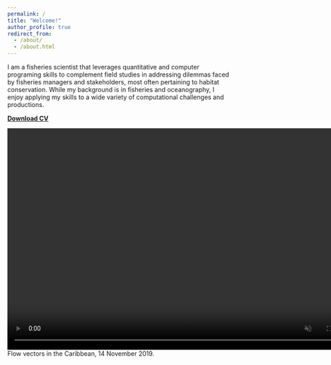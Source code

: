 ```yaml
---
permalink: /
title: "Welcome!"
author_profile: true
redirect_from: 
  - /about/
  - /about.html
---
```


I am a fisheries scientist that leverages quantitative and computer programing skills to complement field studies in addressing dilemmas faced by fisheries managers and stakeholders, most often pertaining to habitat conservation. While my background is in fisheries and oceanography, I enjoy applying my skills to a wide variety of computational challenges and productions.

[<b>Download CV</b>](http://smlombardo.github.io/files/LombardoCV.pdf)

<video controls="" width="800" height="500" muted="" loop="" autoplay="">
<source src="https://github.com/smlombardo/smlombardo.github.io/assets/163476157/4ec59050-5673-4938-a0e0-65ced7d5e520">
</video>
Flow vectors in the Caribbean, 14 November 2019.
